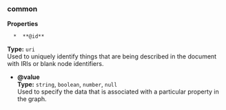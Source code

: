 ###  common  
**Properties**  

      *  **@id**  
**Type:** `uri`    
 Used to uniquely identify things that are being described in the document with IRIs or blank node identifiers.
  
   *  **@value**  
**Type:** `string`, `boolean`, `number`, `null`  
 Used to specify the data that is associated with a particular property in the graph.
